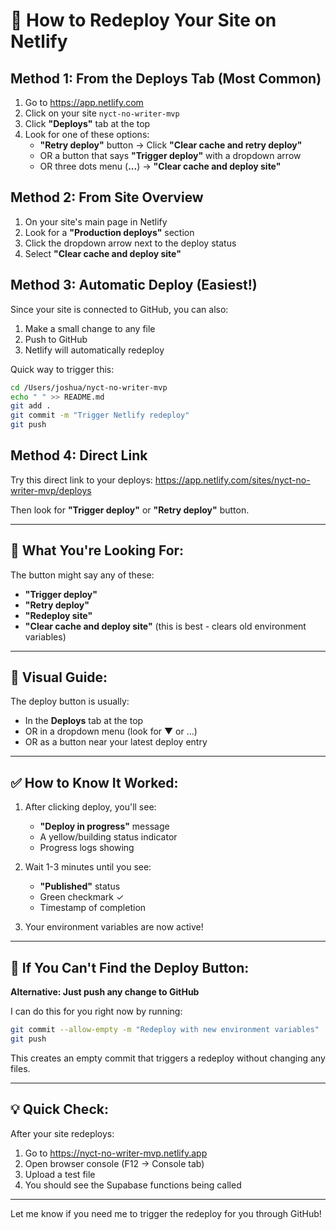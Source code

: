 # 🔄 How to Redeploy Your Site on Netlify

## Method 1: From the Deploys Tab (Most Common)
1. Go to https://app.netlify.com
2. Click on your site `nyct-no-writer-mvp`
3. Click **"Deploys"** tab at the top
4. Look for one of these options:
   - **"Retry deploy"** button → Click **"Clear cache and retry deploy"**
   - OR a button that says **"Trigger deploy"** with a dropdown arrow
   - OR three dots menu (**...**) → **"Clear cache and deploy site"**

## Method 2: From Site Overview
1. On your site's main page in Netlify
2. Look for a **"Production deploys"** section
3. Click the dropdown arrow next to the deploy status
4. Select **"Clear cache and deploy site"**

## Method 3: Automatic Deploy (Easiest!)
Since your site is connected to GitHub, you can also:
1. Make a small change to any file
2. Push to GitHub
3. Netlify will automatically redeploy

Quick way to trigger this:
```bash
cd /Users/joshua/nyct-no-writer-mvp
echo " " >> README.md
git add .
git commit -m "Trigger Netlify redeploy"
git push
```

## Method 4: Direct Link
Try this direct link to your deploys:
https://app.netlify.com/sites/nyct-no-writer-mvp/deploys

Then look for **"Trigger deploy"** or **"Retry deploy"** button.

---

## 🎯 What You're Looking For:

The button might say any of these:
- **"Trigger deploy"**
- **"Retry deploy"** 
- **"Redeploy site"**
- **"Clear cache and deploy site"** (this is best - clears old environment variables)

---

## 📸 Visual Guide:

The deploy button is usually:
- In the **Deploys** tab at the top
- OR in a dropdown menu (look for ▼ or ...)
- OR as a button near your latest deploy entry

---

## ✅ How to Know It Worked:

1. After clicking deploy, you'll see:
   - **"Deploy in progress"** message
   - A yellow/building status indicator
   - Progress logs showing

2. Wait 1-3 minutes until you see:
   - **"Published"** status
   - Green checkmark ✓
   - Timestamp of completion

3. Your environment variables are now active!

---

## 🔧 If You Can't Find the Deploy Button:

**Alternative: Just push any change to GitHub**

I can do this for you right now by running:
```bash
git commit --allow-empty -m "Redeploy with new environment variables"
git push
```

This creates an empty commit that triggers a redeploy without changing any files.

---

## 💡 Quick Check:

After your site redeploys:
1. Go to https://nyct-no-writer-mvp.netlify.app
2. Open browser console (F12 → Console tab)
3. Upload a test file
4. You should see the Supabase functions being called

---

Let me know if you need me to trigger the redeploy for you through GitHub!